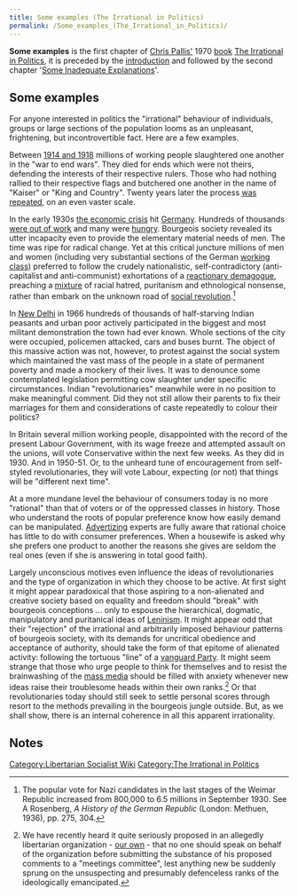 ```yaml
---
title: Some examples (The Irrational in Politics)
permalink: /Some_examples_(The_Irrational_in_Politics)/
---
```


**Some examples** is the first chapter of [Chris
Pallis'](Chris_Pallis "wikilink") 1970
[book](List_of_Libertarian_Socialist_Books "wikilink") [The Irrational
in Politics](The_Irrational_in_Politics_(Book) "wikilink"), it is
preceded by the
[introduction](Introduction_(The_Irrational_in_Politics) "wikilink") and
followed by the second chapter '[Some Inadequate
Explanations](Some_Inadequate_Explanations_(The_Irrational_in_Politics) "wikilink")'.

## Some examples

For anyone interested in politics the "irrational" behaviour of
individuals, groups or large sections of the population looms as an
unpleasant, frightening, but incontrovertible fact. Here are a few
examples.

Between [1914 and 1918](World_War_I "wikilink") millions of working
people slaughtered one another in the "war to end wars". They died for
ends which were not theirs, defending the interests of their respective
rulers. Those who had nothing rallied to their respective flags and
butchered one another in the name of "Kaiser" or "King and Country".
Twenty years later the process [was repeated](World_War_II "wikilink"),
on an even vaster scale.

In the early 1930s [the economic crisis](Great_Depression "wikilink")
hit [Germany](Germany "wikilink"). Hundreds of thousands [were out of
work](Unemployment "wikilink") and many were
[hungry](Hunger "wikilink"). Bourgeois society revealed its utter
incapacity even to provide the elementary material needs of men. The
time was ripe for radical change. Yet at this critical juncture millions
of men and women (including very substantial sections of the German
[working class](Working_Class "wikilink")) preferred to follow the
crudely nationalistic, self-contradictory (anti-capitalist and
anti-communist) exhortations of a [reactionary
demagogue](Adolf_Hitler "wikilink"), preaching a
[mixture](Nazism "wikilink") of racial hatred, puritanism and
ethnological nonsense, rather than embark on the unknown road of [social
revolution](Social_Revolution "wikilink").[^1]

In [New Delhi](India "wikilink") in 1966 hundreds of thousands of
half-starving Indian peasants and urban poor actively participated in
the biggest and most militant demonstration the town had ever known.
Whole sections of the city were occupied, policemen attacked, cars and
buses burnt. The object of this massive action was not, however, to
protest against the social system which maintained the vast mass of the
people in a state of permanent poverty and made a mockery of their
lives. It was to denounce some contemplated legislation permitting cow
slaughter under specific circumstances. Indian "revolutionaries"
meanwhile were in no position to make meaningful comment. Did they not
still allow their parents to fix their marriages for them and
considerations of caste repeatedly to colour their politics?

In Britain several million working people, disappointed with the record
of the present Labour Government, with its wage freeze and attempted
assault on the unions, will vote Conservative within the next few weeks.
As they did in 1930. And in 1950-51. Or, to the unheard tune of
encouragement from self-styled revolutionaries, they will vote Labour,
expecting (or not) that things will be "different next time".

At a more mundane level the behaviour of consumers today is no more
"rational" than that of voters or of the oppressed classes in history.
Those who understand the roots of popular preference know how easily
demand can be manipulated. [Advertizing](Advertising "wikilink") experts
are fully aware that rational choice has little to do with consumer
preferences. When a housewife is asked why she prefers one product to
another the reasons she gives are seldom the real ones (even if she is
answering in total good faith).

Largely unconscious motives even influence the ideas of revolutionaries
and the type of organization in which they choose to be active. At first
sight it might appear paradoxical that those aspiring to a non-alienated
and creative society based on equality and freedom should "break" with
bourgeois conceptions ... only to espouse the hierarchical, dogmatic,
manipulatory and puritanical ideas of [Leninism](Leninism "wikilink").
It might appear odd that their "rejection" of the irrational and
arbitrarily imposed behaviour patterns of bourgeois society, with its
demands for uncritical obedience and acceptance of authority, should
take the form of that epitome of alienated activity: following the
tortuous "line" of a [vanguard Party](vanguard_Party "wikilink"). It
might seem strange that those who urge people to think for themselves
and to resist the brainwashing of the [mass
media](Mass_Media "wikilink") should be filled with anxiety whenever new
ideas raise their troublesome heads within their own ranks.[^2] Or that
revolutionaries today should still seek to settle personal scores
through resort to the methods prevailing in the bourgeois jungle
outside. But, as we shall show, there is an internal coherence in all
this apparent irrationality.

## Notes

<references />

[Category:Libertarian Socialist
Wiki](Category:Libertarian_Socialist_Wiki "wikilink") [Category:The
Irrational in Politics](Category:The_Irrational_in_Politics "wikilink")

[^1]: The popular vote for Nazi candidates in the last stages of the
    Weimar Republic increased from 800,000 to 6.5 millions in September
    1930. See A Rosenberg, *A History of the German Republic* (London:
    Methuen, 1936), pp. 275, 304.

[^2]: We have recently heard it quite seriously proposed in an allegedly
    libertarian organization - [our own](Solidarity_(UK) "wikilink") -
    that no one should speak on behalf of the organization before
    submitting the substance of his proposed comments to a "meetings
    committee", lest anything new be suddenly sprung on the unsuspecting
    and presumably defenceless ranks of the ideologically emancipated.